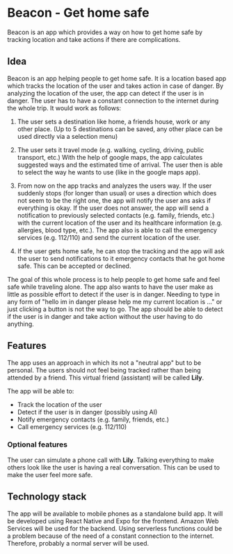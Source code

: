 # Beacon - Get home safe

Beacon is an app which provides a way on how to get home safe by tracking location and take actions if there are complications.

## Idea

Beacon is an app helping people to get home safe. It is a location based app which tracks the location of the user and takes action in case of danger.
By analyzing the location of the user, the app can detect if the user is in danger. The user has to have a constant connection to the internet during the whole trip.
It would work as follows:

1. The user sets a destination like home, a friends house, work or any other place. (Up to 5 destinations can be saved, any other place can be used directly via a selection menu)

2. The user sets it travel mode (e.g. walking, cycling, driving, public transport, etc.) With the help of google maps, the app calculates suggested ways and the estimated time of arrival. The user then is able to select the way he wants to use (like in the google maps app).

3. From now on the app tracks and analyzes the users way. If the user suddenly stops (for longer than usual) or uses a direction which does not seem to be the right one, the app will notify the user ans asks if everything is okay. If the user does not answer, the app will send a notification to previously selected contacts (e.g. family, friends, etc.) with the current location of the user and its healthcare information (e.g. allergies, blood type, etc.). The app also is able to call the emergency services (e.g. 112/110) and send the current location of the user.

4. If the user gets home safe, he can stop the tracking and the app will ask the user to send notifications to it emergency contacts that he got home safe. This can be accepted or declined.

The goal of this whole process is to help people to get home safe and feel safe while traveling alone. The app also wants to have the user make as little as possible effort to detect if the user is in danger. Needing to type in any form of "hello im in danger please help me my current location is ..." or just clicking a button is not the way to go. The app should be able to detect if the user is in danger and take action without the user having to do anything.

## Features

The app uses an approach in which its not a "neutral app" but to be personal. The users should not feel being tracked rather than being attended by a friend. This virtual friend (assistant) will be called **Lily**.

The app will be able to:

- Track the location of the user
- Detect if the user is in danger (possibly using AI)
- Notify emergency contacts (e.g. family, friends, etc.)
- Call emergency services (e.g. 112/110)

### Optional features

The user can simulate a phone call with **Lily**. Talking everything to make others look like the user is having a real conversation. This can be used to make the user feel more safe.

## Technology stack

The app will be available to mobile phones as a standalone build app. It will be developed using React Native and Expo for the frontend.
Amazon Web Services will be used for the backend. Using serverless functions could be a problem because of the need of a constant connection to the internet. Therefore, probably a normal server will be used.
